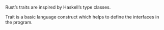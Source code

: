 Rust’s traits are inspired by Haskell’s type classes.

Trait is a basic language construct which helps to define the interfaces in the program.